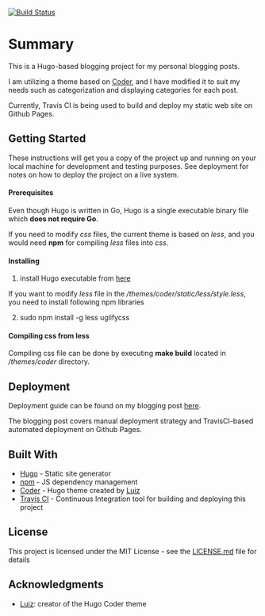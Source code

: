 [![Build Status](https://travis-ci.org/taeyeonkim90/hugo-blog.svg?branch=master)](https://travis-ci.org/taeyeonkim90/hugo-blog)

# Summary
This is a Hugo-based blogging project for my personal blogging posts.

I am utilizing a theme based on [Coder](https://github.com/luizdepra/hugo-coder), and I have modified it to suit my needs such as categorization and displaying categories for each post.

Currently, Travis CI is being used to build and deploy my static web site on Github Pages.


## Getting Started

These instructions will get you a copy of the project up and running on your local machine for development and testing purposes. See deployment for notes on how to deploy the project on a live system.

#### Prerequisites

Even though Hugo is written in Go, Hugo is a single executable binary file which **does not require Go**.

If you need to modify *css* files, the current theme is based on *less*, and you would need **npm** for compiling *less* files into *css*.


#### Installing

1. install Hugo executable from [here](https://gohugo.io/getting-started/quick-start/)

If you want to modify *less* file in the */themes/coder/static/less/style.less*, you need to install following npm libraries

2. sudo npm install -g less uglifycss


#### Compiling css from less

Compiling css file can be done by executing **make build** located in */themes/coder* directory.


## Deployment

Deployment guide can be found on my blogging post [here](https://taeyeonkim90.github.io/posts/first-post/).

The blogging post covers manual deployment strategy and TravisCI-based automated deployment on Github Pages.

## Built With

* [Hugo](https://gohugo.io/) - Static site generator
* [npm](https://www.npmjs.com/) - JS dependency management
* [Coder](https://github.com/luizdepra/hugo-coder) - Hugo theme created by [Luiz](https://github.com/luizdepra)
* [Travis CI](https://travis-ci.org/) - Continuous Integration tool for building and deploying this project

## License

This project is licensed under the MIT License - see the [LICENSE.md](LICENSE.md) file for details

## Acknowledgments

* [Luiz](https://github.com/luizdepra): creator of the Hugo Coder theme